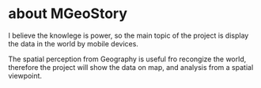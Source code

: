 # about MGeoStory
I believe the knowlege is power, so the main topic of the project is display the data in the world by mobile devices.

The spatial perception from Geography is useful fro recongize the world, therefore the project will show the data on map, and analysis from a spatial viewpoint. 